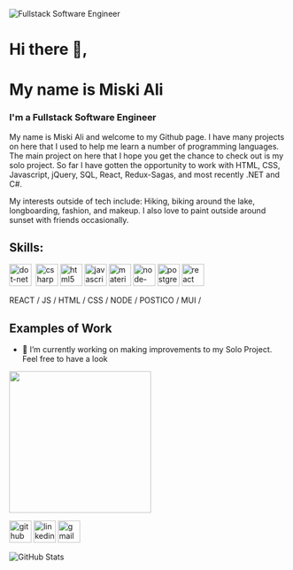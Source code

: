 
![Fullstack Software Engineer](https://media-exp1.licdn.com/dms/image/C5616AQHuU-0F586Bfw/profile-displaybackgroundimage-shrink_200_800/0/1656429568245?e=1666224000&v=beta&t=tZPWoltRdToLKCfA726KQS4Y4jiQePdLorDijR8A4qM)
# Hi there 👋, 
# My name is Miski Ali
### I'm a Fullstack Software Engineer

My name is Miski Ali and welcome to my Github page. I have many projects on here that I used to help me learn a number of programming languages. The main project on here that I hope you get the chance to check out is my solo project. So far I have gotten the opportunity to work with HTML, CSS, Javascript, jQuery, SQL, React, Redux-Sagas, and most recently .NET and C#.

My interests outside of tech include:
Hiking, biking around the lake, longboarding, fashion, and makeup. I also love to paint outside around sunset with friends occasionally.

## Skills:
[<img src='https://cdn.jsdelivr.net/npm/simple-icons@3.0.1/icons/dot-net.svg' alt='dot-net' height='40'>](.net) &nbsp;[<img src='https://cdn.jsdelivr.net/npm/simple-icons@3.0.1/icons/csharp.svg' alt='csharp' height='40'>](c#) [<img src='https://cdn.jsdelivr.net/npm/simple-icons@3.0.1/icons/html5.svg' alt='html5' height='40'>](html) [<img src='https://cdn.jsdelivr.net/npm/simple-icons@3.0.1/icons/javascript.svg' alt='javascript' height='40'>](js)   [<img src='https://cdn.jsdelivr.net/npm/simple-icons@3.0.1/icons/material-ui.svg' alt='material-ui' height='40'>](mui) [<img src='https://cdn.jsdelivr.net/npm/simple-icons@3.0.1/icons/node-dot-js.svg' alt='node-dot-js' height='40'>](node.js)  [<img src='https://cdn.jsdelivr.net/npm/simple-icons@3.0.1/icons/postgresql.svg' alt='postgresql' height='40'>](postgres)  [<img src='https://cdn.jsdelivr.net/npm/simple-icons@3.0.1/icons/react.svg' alt='react' height='40'>](react)  

REACT / JS / HTML / CSS / NODE / POSTICO / MUI / 

## Examples of Work
- 🔭 I’m currently working on making improvements to my Solo Project. Feel free to have a look
<img src="https://github.com/MiskiAli/MiskiAli/ezgif.com-gif-maker.mov " width= "256"/>


[<img src='https://cdn.jsdelivr.net/npm/simple-icons@3.0.1/icons/github.svg' alt='github' height='40'>](https://github.com/MiskiAli)  [<img src='https://cdn.jsdelivr.net/npm/simple-icons@3.0.1/icons/linkedin.svg' alt='linkedin' height='40'>](https://www.linkedin.com/in/miski-ali-761a891a7/)  [<img src='https://cdn.jsdelivr.net/npm/simple-icons@3.0.1/icons/gmail.svg' alt='gmail' height='40'>](miskiali222@gmail.com)  



![GitHub Stats](https://github-readme-stats.vercel.app/api?username=MiskiAli&theme=tokyonight)
